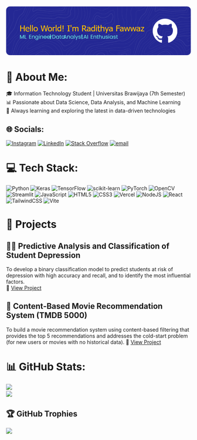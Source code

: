 ![Radithya Fawwaz](img/github-header-image-(3).png)

# 💫 About Me:
🎓 Information Technology Student | Universitas Brawijaya (7th Semester)<br>📊 Passionate about Data Science, Data Analysis, and Machine Learning<br>🚀 Always learning and exploring the latest in data-driven technologies


## 🌐 Socials:
[![Instagram](https://img.shields.io/badge/Instagram-%23E4405F.svg?logo=Instagram&logoColor=white)](https://instagram.com/radithyafaa) [![LinkedIn](https://img.shields.io/badge/LinkedIn-%230077B5.svg?logo=linkedin&logoColor=white)](https://linkedin.com/in/radithya-fawwaz-) [![Stack Overflow](https://img.shields.io/badge/-Stackoverflow-FE7A16?logo=stack-overflow&logoColor=white)](https://stackoverflow.com/users/radithya-fawwaz) [![email](https://img.shields.io/badge/Email-D14836?logo=gmail&logoColor=white)](mailto:radith.fa@gmail.com) 

# 💻 Tech Stack:
![Python](https://img.shields.io/badge/python-3670A0?style=for-the-badge&logo=python&logoColor=ffdd54) ![Keras](https://img.shields.io/badge/Keras-%23D00000.svg?style=for-the-badge&logo=Keras&logoColor=white) ![TensorFlow](https://img.shields.io/badge/TensorFlow-%23FF6F00.svg?style=for-the-badge&logo=TensorFlow&logoColor=white) ![scikit-learn](https://img.shields.io/badge/scikit--learn-%23F7931E.svg?style=for-the-badge&logo=scikit-learn&logoColor=white) ![PyTorch](https://img.shields.io/badge/PyTorch-%23EE4C2C.svg?style=for-the-badge&logo=PyTorch&logoColor=white)  ![OpenCV](https://img.shields.io/badge/opencv-%23white.svg?style=for-the-badge&logo=opencv&logoColor=white)  ![Streamlit](https://img.shields.io/badge/Streamlit-%23FE4B4B.svg?style=for-the-badge&logo=streamlit&logoColor=white)  ![JavaScript](https://img.shields.io/badge/javascript-%23323330.svg?style=for-the-badge&logo=javascript&logoColor=%23F7DF1E)  ![HTML5](https://img.shields.io/badge/html5-%23E34F26.svg?style=for-the-badge&logo=html5&logoColor=white) ![CSS3](https://img.shields.io/badge/css3-%231572B6.svg?style=for-the-badge&logo=css3&logoColor=white) ![Vercel](https://img.shields.io/badge/vercel-%23000000.svg?style=for-the-badge&logo=vercel&logoColor=white) ![NodeJS](https://img.shields.io/badge/node.js-6DA55F?style=for-the-badge&logo=node.js&logoColor=white)  ![React](https://img.shields.io/badge/react-%2320232a.svg?style=for-the-badge&logo=react&logoColor=%2361DAFB)  ![TailwindCSS](https://img.shields.io/badge/tailwindcss-%2338B2AC.svg?style=for-the-badge&logo=tailwind-css&logoColor=white) ![Vite](https://img.shields.io/badge/vite-%23646CFF.svg?style=for-the-badge&logo=vite&logoColor=white) 

# 🔹 Projects  

## 🧑‍🎓 Predictive Analysis and Classification of Student Depression  
To develop a binary classification model to predict students at risk of depression with high accuracy and recall, and to identify the most influential
factors.  
🔗 [View Project](https://github.com/wingscode123/studepression_predictive-analytic)  

## 🎥 Content-Based Movie Recommendation System (TMDB 5000)   
To build a movie recommendation system using content-based filtering
that provides the top 5 recommendations and addresses the cold-start problem (for new users or movies with no historical data). 
🔗 [View Project](https://github.com/wingscode123/movies_recsys_tmdb5000)


# 📊 GitHub Stats:
![](https://github-readme-stats.vercel.app/api/top-langs/?username=wingscode123&theme=dark&hide_border=false&include_all_commits=false&count_private=false&layout=compact)<br>
![](https://nirzak-streak-stats.vercel.app/?user=wingscode123&theme=dark&hide_border=false)<br/>

## 🏆 GitHub Trophies
![](https://github-profile-trophy.vercel.app/?username=wingscode123&theme=radical&no-frame=false&no-bg=false&margin-w=4)

<!-- Proudly created with GPRM ( https://gprm.itsvg.in ) -->